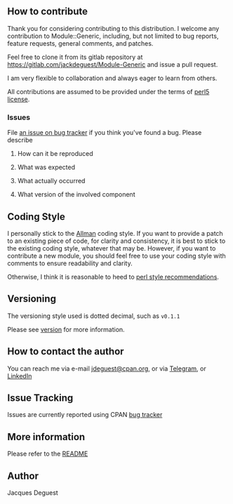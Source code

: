 ## How to contribute
 
Thank you for considering contributing to this distribution.
I welcome any contribution to Module::Generic, including, but not limited to bug reports, feature requests, general comments, and patches.

Feel free to clone it from its gitlab repository at <https://gitlab.com/jackdeguest/Module-Generic> and issue a pull request.

I am very flexible to collaboration and always eager to learn from others.

All contributions are assumed to be provided under the terms of [perl5 license](http://dev.perl.org/licenses/).

### Issues

File [an issue on bug tracker](https://gitlab.com/jackdeguest/Module-Generic/issues) if you think you've found a bug. Please describe

1. How can it be reproduced

1. What was expected

1. What actually occurred

1. What version of the involved component

## Coding Style

I personally stick to the [Allman](https://en.wikipedia.org/wiki/Indentation_style#Allman_style) coding style. If you want to provide a patch to an existing piece of code, for clarity and consistency, it is best to stick to the existing coding style, whatever that may be. However, if you want to contribute a new module, you should feel free to use your coding style with comments to ensure readability and clarity.

Otherwise, I think it is reasonable to heed to [perl style recommendations](https://metacpan.org/pod/perlstyle).

## Versioning

The versioning style used is dotted decimal, such as `v0.1.1`

Please see [version](https://metacpan.org/pod/version) for more information.

## How to contact the author

You can reach me via e-mail <jdeguest@cpan.org>, or via [Telegram](https://t.me/jackdeguest), or [LinkedIn](https://www.linkedin.com/in/jackdeguest/)

## Issue Tracking

Issues are currently reported using CPAN [bug tracker](https://gitlab.com/jackdeguest/Module-Generic/issues)

## More information

Please refer to the [README](https://metacpan.org/source/JDEGUEST/Module-Generic-v0.35.0/README.md)

## Author

Jacques Deguest


